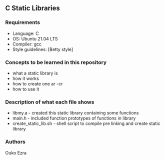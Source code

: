 ## C Static Libraries

### Requirements
- Language: C
- OS: Ubuntu 21.04 LTS
- Compiler: gcc
- Style guidelines: [Betty style]

### Concepts to be learned in this repository
- what a static library is
- how it works
- how to create one ar -cr
- how to use it

### Description of what each file shows
- libmy.a - created this static library containing some functions
- main.h - included function prototypes of functions in library
- create_static_lib.sh - shell script to compile pre linking and create static library

### Authors
Ouko Ezra

